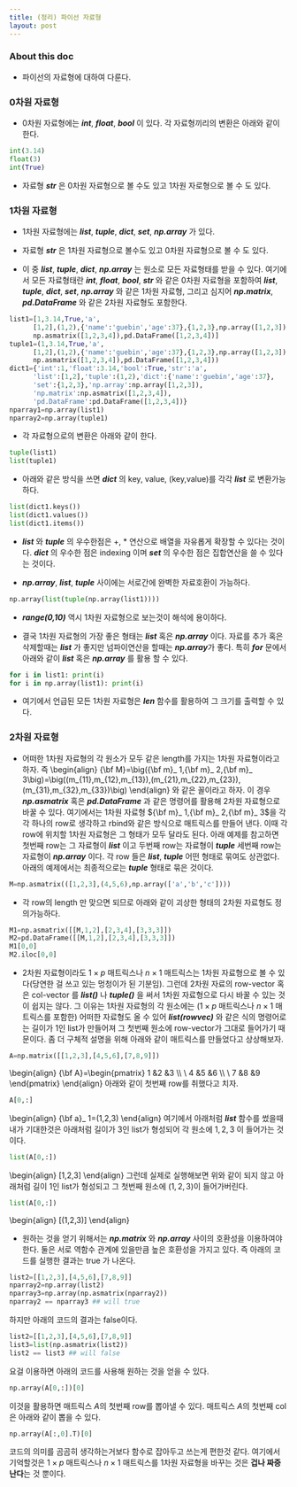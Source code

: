 ```yaml
---
title: (정리) 파이선 자료형
layout: post 
---
```


### About this doc 

- 파이선의 자료형에 대하여 다룬다. 

### 0차원 자료형

- 0차원 자료형에는 ***int***, ***float***, ***bool*** 이 있다. 각 자료형끼리의 변환은 아래와 같이 한다. 
```python
int(3.14)
float(3)
int(True)
```

- 자료형 ***str*** 은 0차원 자료형으로 볼 수도 있고 1차원 자로형으로 볼 수 도 있다. 

### 1차원 자료형

- 1차원 자료형에는 ***list***, ***tuple***, ***dict***, ***set***, ***np.array*** 가 있다. 

- 자료형 ***str*** 은 1차원 자료형으로 볼수도 있고 0차원 자료형으로 볼 수 도 있다. 

- 이 중 ***list***, ***tuple***, ***dict***, ***np.array*** 는 원소로 모든 자료형태를 받을 수 있다. 여기에서 모든 자료형태란 ***int***, ***float***, ***bool***, ***str*** 와 같은 0차원 자료형을 포함하여 ***list***, ***tuple***, ***dict***, ***set***, ***np.array*** 와 같은 1차원 자료형, 그리고 심지어 ***np.matrix***, ***pd.DataFrame*** 와 같은 2차원 자료형도 포함한다. 
```python
list1=[1,3.14,True,'a',
      [1,2],(1,2),{'name':'guebin','age':37},{1,2,3},np.array([1,2,3]),
      np.asmatrix([1,2,3,4]),pd.DataFrame([1,2,3,4])]
tuple1=(1,3.14,True,'a',
      [1,2],(1,2),{'name':'guebin','age':37},{1,2,3},np.array([1,2,3]),
      np.asmatrix([1,2,3,4]),pd.DataFrame([1,2,3,4]))
dict1={'int':1,'float':3.14,'bool':True,'str':'a',
      'list':[1,2],'tuple':(1,2),'dict':{'name':'guebin','age':37},
      'set':{1,2,3},'np.array':np.array([1,2,3]),
      'np.matrix':np.asmatrix([1,2,3,4]),
      'pd.DataFrame':pd.DataFrame([1,2,3,4])}
nparray1=np.array(list1) 
nparray2=np.array(tuple1) 
```

- 각 자료형으로의 변환은 아래와 같이 한다. 
```python
tuple(list1)
list(tuple1)
```

- 아래와 같은 방식을 쓰면 ***dict*** 의 key, value, (key,value)를 각각 ***list*** 로 변환가능하다. 
```python
list(dict1.keys())
list(dict1.values())
list(dict1.items())
```

- ***list*** 와 ***tuple*** 의 우수한점은 +, * 연산으로 배열을 자유롭게 확장할 수 있다는 것이다. ***dict*** 의 우수한 점은 indexing 이며 ***set*** 의 우수한 점은 집합연산을 쓸 수 있다는 것이다. 

- ***np.array***, ***list***, ***tuple*** 사이에는 서로간에 완벽한 자료호환이 가능하다. 
```python
np.array(list(tuple(np.array(list1))))
```

- ***range(0,10)*** 역시 1차원 자료형으로 보는것이 해석에 용이하다. 

- 결국 1차원 자료형의 가장 좋은 형태는 ***list*** 혹은 ***np.array*** 이다. 자료를 추가 혹은 삭제할때는 ***list*** 가 좋지만 넘파이연산을 할때는 ***np.array***가 좋다. 특히 ***for*** 문에서 아래와 같이 ***list*** 혹은 ***np.array*** 를 활용 할 수 있다. 
```python
for i in list1: print(i)
for i in np.array(list1): print(i)
```

- 여기에서 언급된 모든 1차원 자료형은 ***len*** 함수를 활용하여 그 크기를 출력할 수 있다. 

### 2차원 자료형

- 어떠한 1차원 자료형의 각 원소가 모두 같은 length를 가지는 1차원 자료형이라고 하자. 즉 
\begin{align}
{\bf M}=\big({\bf m}_ 1,{\bf m}_ 2,{\bf m}_ 3\big)=\big((m_{11},m_{12},m_{13}),(m_{21},m_{22},m_{23}),(m_{31},m_{32},m_{33})\big)
\end{align}
와 같은 꼴이라고 하자. 이 경우 ***np.asmatrix*** 혹은 ***pd.DataFrame*** 과 같은 명령어를 활용해 2차원 자료형으로 바꿀 수 있다. 여기에서는 1차원 자료형 ${\bf m}_ 1,{\bf m}_ 2,{\bf m}_ 3$을 각각 하나의 row로 생각하고 rbind와 같은 방식으로 매트릭스를 만들어 낸다. 이때 각 row에 위치할 1차원 자료형은 그 형태가 모두 달라도 된다. 아래 예제를 참고하면 첫번째 row는 그 자료형이 ***list*** 이고 두번째 row는 자료형이 ***tuple*** 세번째 row는 자료형이 ***np.array*** 이다. 각 row 들은 ***list***, ***tuple*** 어떤 형태로 묶여도 상관없다. 아래의 예제에서는 최종적으로는 ***tuple*** 형태로 묶은 것이다. 
```python
M=np.asmatrix(([1,2,3],(4,5,6),np.array(['a','b','c'])))
```

- 각 row의 length 만 맞으면 되므로 아래와 같이 괴상한 형태의 2차원 자료형도 정의가능하다. 
```python
M1=np.asmatrix([[M,1,2],[2,3,4],[3,3,3]])
M2=pd.DataFrame([[M,1,2],[2,3,4],[3,3,3]])
M1[0,0]
M2.iloc[0,0]
```

- 2차원 자료형이라도 $1\times p$ 매트릭스나 $n\times 1$ 매트릭스는 1차원 자료형으로 볼 수 있다(당연한 걸 쓰고 있는 멍청이가 된 기분임). 그런데 2차원 자료의 row-vector 혹은 col-vector 를 ***list()*** 나 ***tuple()*** 을 써서 1차원 자료형으로 다시 바꿀 수 있는 것이 쉽지는 않다. 그 이유는 1차원 자료형의 각 원소에는 ($1\times p$ 매트릭스나 $n\times 1$ 매트릭스를 포함한) 어떠한 자료형도 올 수 있어 ***list(rowvec)*** 와 같은 식의 명령어로는 길이가 1인 list가 만들어져 그 첫번째 원소에 row-vector가 그대로 들어가기 때문이다. 좀 더 구체적 설명을 위해 아래와 같이 매트릭스를 만들었다고 상상해보자. 
```python 
A=np.matrix([[1,2,3],[4,5,6],[7,8,9]])
```
\begin{align}
{\bf A}=\begin{pmatrix}
1 &2  &3 \\\\ \\
4 &5  &6 \\\\ \\
7 &8  &9 
\end{pmatrix}
\end{align}
아래와 같이 첫번째 row를 취했다고 치자.
```python 
A[0,:]
```
\begin{align}
{\bf a}_ 1=(1,2,3) 
\end{align}
여기에서 아래처럼 ***list*** 함수를 썼을때 내가 기대한것은 아래처럼 길이가 3인 list가 형성되어 각 원소에 $1,2,3$ 이 들어가는 것이다. 
```python 
list(A[0,:])
```
\begin{align}
[1,2,3]
\end{align}
그런데 실제로 실행해보면 위와 같이 되지 않고 아래처럼 길이 1인 list가 형성되고 그 첫번째 원소에 $(1,2,3)$이 들어가버린다. 
```python 
list(A[0,:])
```
\begin{align}
[(1,2,3)]
\end{align}

- 원하는 것을 얻기 위해서는 ***np.matrix*** 와 ***np.array*** 사이의 호환성을 이용하여야 한다. 둘은 서로 역함수 관계에 있을만큼 높은 호환성을 가지고 있다. 즉 아래의 코드를 실행한 결과는 true 가 나온다. 
```python 
list2=[[1,2,3],[4,5,6],[7,8,9]]
nparray2=np.array(list2)
nparray3=np.array(np.asmatrix(nparray2))
nparray2 == nparray3 ## will true
```
하지만 아래의 코드의 결과는 false이다.
```python 
list2=[[1,2,3],[4,5,6],[7,8,9]]
list3=list(np.asmatrix(list2))
list2 == list3 ## will false 
```
요걸 이용하면 아래의 코드를 사용해 원하는 것을 얻을 수 있다. 
```python 
np.array(A[0,:])[0]
```
이것을 활용하면 매트릭스 $A$의 첫번째 row를 뽑아낼 수 있다. 매트릭스 $A$의 첫번째 col은 아래와 같이 뽑을 수 있다. 
```python 
np.array(A[:,0].T)[0]
```
코드의 의미를 곰곰히 생각하는거보다 함수로 잡아두고 쓰는게 편한것 같다. 여기에서 기억할것은 $1\times p$ 매트릭스나 $n\times 1$ 매트릭스를 1차원 자료형을 바꾸는 것은 **겁나 짜증난다**는 것 뿐이다. 

